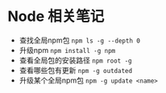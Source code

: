 # Node 相关笔记

* 查找全局npm包 `npm ls -g --depth 0`
* 升级npm `npm install -g npm`
* 查看全局包的安装路径 `npm root -g`
* 查看哪些包有更新 `npm -g outdated`
* 升级某个全局npm包 `npm -g update <name>`

<!-- document.onreadystatechange  -->